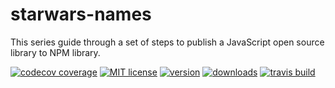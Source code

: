 # starwars-names

This series guide through a set of steps to publish a JavaScript open source library to NPM library.

[![codecov coverage](https://img.shields.io/codecov/c/github/parvezk/starwars-names.svg?style=flat-square)](https://github.com/parvezk/starwars-names)
[![MIT license](https://img.shields.io/codecov/c/github/parvezk/starwars-names.svg?style=flat-square)](https://github.com/parvezk/starwars-names)
[![version](https://img.shields.io/codecov/c/github/parvezk/starwars-names.svg?style=flat-square)](https://github.com/parvezk/starwars-names)
[![downloads](https://img.shields.io/codecov/c/github/parvezk/starwars-names.svg?style=flat-square)](https://github.com/parvezk/starwars-names)
[![travis build](https://img.shields.io/travis/parvezk/starwars-names.svg?style=flat-square)](https://github.com/parvezk/starwars-names)
